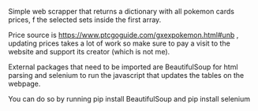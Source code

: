 Simple web scrapper that returns a dictionary with all pokemon cards prices, f the selected sets inside the first array.

Price source is https://www.ptcgoguide.com/gxexpokemon.html#unb , updating prices takes a lot of work so make sure to pay a visit to the website and support its creator (which is not me).

External packages that need to be imported are BeautifulSoup for html parsing and selenium to run the javascript that updates the tables on the webpage.

You can do so by running pip install BeautifulSoup and pip install selenium
